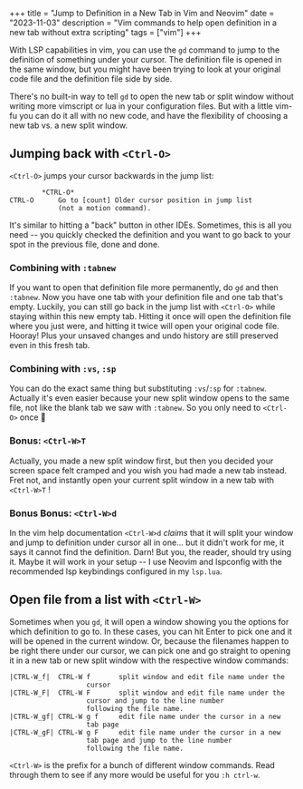 +++
title = "Jump to Definition in a New Tab in Vim and Neovim"
date = "2023-11-03"
description = "Vim commands to help open definition in a new tab without extra scripting"
tags = ["vim"]
+++

With LSP capabilities in vim, you can use the `gd` command to jump to the definition of something under your cursor. The definition file is opened in the same window, but you might have been trying to look at your original code file and the definition file side by side.

There's no built-in way to tell `gd` to open the new tab or split window without writing more vimscript or lua in your configuration files. But with a little vim-fu you can do it all with no new code, and have the flexibility of choosing a new tab vs. a new split window.

## Jumping back with `<Ctrl-O>`

`<Ctrl-O>` jumps your cursor backwards in the jump list:

```
		*CTRL-O*
CTRL-O		Go to [count] Older cursor position in jump list
			(not a motion command).
```

It's similar to hitting a "back" button in other IDEs. Sometimes, this is all you need -- you quickly checked the definition and you want to go back to your spot in the previous file, done and done.

### Combining with `:tabnew`

If you want to open that definition file more permanently, do `gd` and then `:tabnew`. Now you have one tab with your definition file and one tab that's empty. Luckily, you can still go back in the jump list with `<Ctrl-O>` while staying within this new empty tab. Hitting it once will open the definition file where you just were, and hitting it twice will open your original code file. Hooray! Plus your unsaved changes and undo history are still preserved even in this fresh tab.

### Combining with `:vs`, `:sp`

You can do the exact same thing but substituting `:vs`/`:sp` for `:tabnew`. Actually it's even easier because your new split window opens to the same file, not like the blank tab we saw with `:tabnew`. So you only need to `<Ctrl-O>` once 🎉

### Bonus: `<Ctrl-W>T`

Actually, you made a new split window first, but then you decided your screen space felt cramped and you wish you had made a new tab instead. Fret not, and instantly open your current split window in a new tab with `<Ctrl-W>T` !

### Bonus Bonus: `<Ctrl-W>d`

In the vim help documentation `<Ctrl-W>d` _claims_ that it will split your window and jump to definition under cursor all in one... but it didn't work for me, it says it cannot find the definition. Darn! But you, the reader, should try using it. Maybe it will work in your setup -- I use Neovim and lspconfig with the recommended lsp keybindings configured in my `lsp.lua`.

## Open file from a list with `<Ctrl-W>`

Sometimes when you `gd`, it will open a window showing you the options for which definition to go to. In these cases, you can hit Enter to pick one and it will be opened in the current window. Or, because the filenames happen to be right there under our cursor, we can pick one and go straight to opening it in a new tab or new split window with the respective window commands:

```
|CTRL-W_f|	CTRL-W f	   split window and edit file name under the
				   cursor
|CTRL-W_F|	CTRL-W F	   split window and edit file name under the
				   cursor and jump to the line number
				   following the file name.
|CTRL-W_gf|	CTRL-W g f	   edit file name under the cursor in a new
				   tab page
|CTRL-W_gF|	CTRL-W g F	   edit file name under the cursor in a new
				   tab page and jump to the line number
				   following the file name.
```

`<Ctrl-W>` is the prefix for a bunch of different window commands. Read through them to see if any more would be useful for you `:h ctrl-w`.
